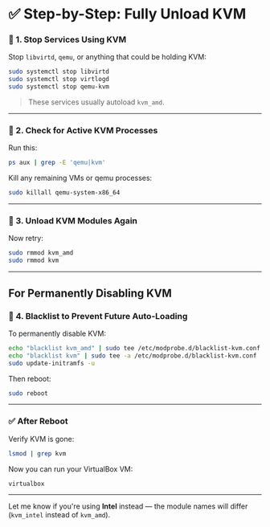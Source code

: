 # ✅ Step-by-Step: Fully Unload KVM

### 🔹 1. **Stop Services Using KVM**

Stop `libvirtd`, `qemu`, or anything that could be holding KVM:

```bash
sudo systemctl stop libvirtd
sudo systemctl stop virtlogd
sudo systemctl stop qemu-kvm
```

> These services usually autoload `kvm_amd`.

---

### 🔹 2. **Check for Active KVM Processes**

Run this:

```bash
ps aux | grep -E 'qemu|kvm'
```

Kill any remaining VMs or qemu processes:

```bash
sudo killall qemu-system-x86_64
```

---

### 🔹 3. **Unload KVM Modules Again**

Now retry:

```bash
sudo rmmod kvm_amd
sudo rmmod kvm
```

---

## For Permanently Disabling KVM
### 🔹 4. **Blacklist to Prevent Future Auto-Loading**

To permanently disable KVM:

```bash
echo "blacklist kvm_amd" | sudo tee /etc/modprobe.d/blacklist-kvm.conf
echo "blacklist kvm" | sudo tee -a /etc/modprobe.d/blacklist-kvm.conf
sudo update-initramfs -u
```

Then reboot:

```bash
sudo reboot
```

---

### ✅ After Reboot

Verify KVM is gone:

```bash
lsmod | grep kvm
```

Now you can run your VirtualBox VM:

```bash
virtualbox
```

---

Let me know if you're using **Intel** instead — the module names will differ (`kvm_intel` instead of `kvm_amd`).

